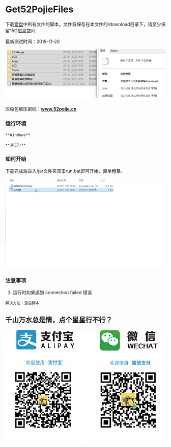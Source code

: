 
# Get52PojieFiles

下载[爱盘](https://down.52pojie.cn/)中所有文件的脚本。文件将保存在本文件的/download目录下，请至少保留15G磁盘空间.

最新测试时间：2019-11-20

![img](./img/img.png)

压缩包解压密码：**www.52pojie.cn**


### 运行环境

```
**Windows**

**JRE7+**
```

### 如何开始

下载完成后进入/jar文件夹双击run.bat即可开始，简单粗暴。

![img](./img/play.gif)

### 注意事项
1. 运行时如果遇到 connection failed 错误

```
解决方法：重启脚本
```


## 千山万水总是情，点个星星行不行？

![img](./img/pay.png)